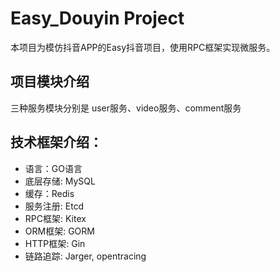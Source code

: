 # Easy_Douyin Project
本项目为模仿抖音APP的Easy抖音项目，使用RPC框架实现微服务。
## 项目模块介绍
三种服务模块分别是 user服务、video服务、comment服务
## 技术框架介绍：
- 语言：GO语言
- 底层存储: MySQL
- 缓存：Redis
- 服务注册: Etcd
- RPC框架: Kitex
- ORM框架: GORM
- HTTP框架: Gin
- 链路追踪: Jarger, opentracing

